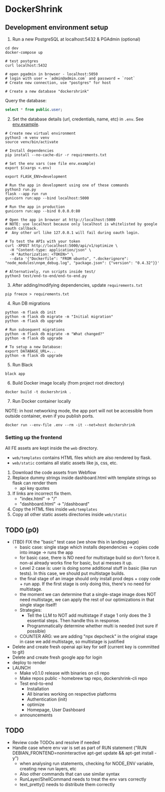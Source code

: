 # DockerShrink

## Development environment setup

1. Run a new PostgreSQL at localhost:5432 & PGAdmin (optional)

```shell
cd dev
docker-compose up

# test postgres
curl localhost:5432

# open pgadmin in browser - localhost:5050
# login with user = `admin@admin.com` and password = `root`
# Create new connection, use "postgres" for host

# Create a new database "dockershrink"
```

Query the database:

```sql
select * from public.user;
```

2. Set the database details (url, credentials, name, etc) in `.env`. See [env.example](./env.example).

```shell
# Create new virtual environment
python3 -m venv venv
source venv/bin/activate

# Install dependencies
pip install --no-cache-dir -r requirements.txt

# Set the env vars (see file env.example)
export $(xargs <.env)

export FLASK_ENV=development

# Run the app in development using one of these commands
python3 run.py
flask --app run run
gunicorn run:app --bind localhost:5000

# Run the app in production
gunicorn run:app --bind 0.0.0.0:80

# Open the app in browser at http://localhost:5000
# NOTE: use localhost because only localhost is whitelisted by google oauth callback.
#  Any other url like 127.0.0.1 will fail during oauth login.

# To test the APIs with your token
curl -XPOST http://localhost:5000/api/v1/optimize \
  -H "Content-type: application/json" \
  -H "Authorization: <TOKEN>" \
  --data '{"Dockerfile": "FROM ubuntu", ".dockerignore": "node_modules\nnpm_debug.log", "package.json": {"version": "0.4.32"}}'

# Alternatively, run scripts inside test/
python3 test/end-to-end/end-to-end.py
```

3. After adding/modifying dependencies, update `requirements.txt`

```shell
pip freeze > requirements.txt
```

4. Run DB migrations

```shell
python -m flask db init
python -m flask db migrate -m "Initial migration"
python -m flask db upgrade

# Run subsequent migrations
python -m flask db migrate -m "What changed?"
python -m flask db upgrade

# To setup a new Database:
export DATABASE_URL=...
python -m flask db upgrade
```

5. Run Black

```shell
black app
```

6. Build Docker image locally (from project root directory)

```shell
docker build -t dockershrink .
```

7. Run Docker container locally

NOTE: in host networking mode, the app port will not be accessible from outside container, even if you publish ports.

```shell
docker run --env-file .env --rm -it --net=host dockershrink
```

### Setting up the frontend

All FE assets are kept inside the `web` directory.

- `web/templates` contains HTML files which are also rendered by flask.
- `web/static` contains all static assets like js, css, etc.


1. Download the code assets from Webflow
2. Replace dummy strings inside dashboard.html with template strings so flask can render them
   - api key quotes
3. If links are incorrect fix them.
   - "index.html" -> "/"
   - "dashboard.html" -> "/dashboard"
4. Copy the HTML files inside `web/templates`
5. Copy all other static assets directories inside `web/static`

## TODO (p0)
- (TBD) FIX the "basic" test case (we show this in landing page)
  - basic case: single stage which installs dependencies -> copies code into image -> runs the app
  - for basic case, there is NO need for multistage build so don't force it. non-ai already works fine for basic, but ai messes it up.
  - Level 2 case is: user is doing some additional stuff in basic (like run tests). In this case, we should put multistage builds.
  - the final stage of an image should only install prod deps + copy code + run app. If the first stage is only doing this, there's no need for multistage.
  - the moment we can determine that a single-stage image does NOT need multistage, we can apply the rest of our optimizations in that single stage itself!
  - Strategies:
    - Tell the LLM to NOT add multistage if stage 1 only does the 3 essential steps. Then handle this in response.
    - Programmatically determine whether multi is needed (not sure if possible)
  - COUNTER ARG: we are adding "npx depcheck" in the original stage in case we add multistage, so multistage is justified
- Delete and create fresh openai api key for self (current key is committed to git)
- Delete and create fresh google app for login
- deploy to render
- LAUNCH
  - Make v0.1.0 release with binaries on cli repo
  - Make repos public - homebrew tap repo, dockershrink-cli repo
  - Test end-to-end
    - Installation
    - All binaries working on respective platforms
    - Authentication (init)
    - optimize
    - Homepage, User Dashboard
  - announcements

## TODO
- Review code TODOs and resolve if needed
- Handle case where env var is set as part of RUN statement ("RUN DEBIAN_FRONTEND=noninteractive apt-get update && apt-get install -y")
  - when analysing run statements, checking for NODE_ENV variable, creating new run layers, etc
  - Also other commands that can use similar syntax
  - RunLayer/ShellCommand needs to treat the env vars correctly
  - text_pretty() needs to distribute them correctly